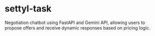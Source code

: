 # settyl-task
Negotiation chatbot using FastAPI and Gemini API, allowing users to propose offers and receive dynamic responses based on pricing logic.

